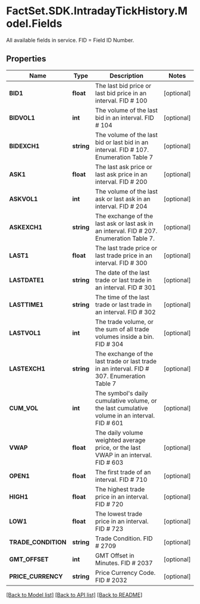 # FactSet.SDK.IntradayTickHistory.Model.Fields
All available fields in service. FID = Field ID Number.

## Properties

Name | Type | Description | Notes
------------ | ------------- | ------------- | -------------
**BID1** | **float** | The last bid price or last bid price in an interval. FID # 100 | [optional] 
**BIDVOL1** | **int** | The volume of the last bid in an interval. FID # 104 | [optional] 
**BIDEXCH1** | **string** | The volume of the last bid or last bid in an interval. FID # 107. Enumeration Table 7 | [optional] 
**ASK1** | **float** | The last ask price or last ask price in an interval. FID # 200 | [optional] 
**ASKVOL1** | **int** | The volume of the last ask or last ask in an interval. FID # 204 | [optional] 
**ASKEXCH1** | **string** | The exchange of the last ask or last ask in an interval. FID # 207. Enumeration Table 7. | [optional] 
**LAST1** | **float** | The last trade price or last trade price in an interval. FID # 300 | [optional] 
**LASTDATE1** | **string** | The date of the last trade or last trade in an interval. FID # 301 | [optional] 
**LASTTIME1** | **string** | The time of the last trade or last trade in an interval. FID # 302 | [optional] 
**LASTVOL1** | **int** | The trade volume, or the sum of all trade volumes inside a bin. FID # 304 | [optional] 
**LASTEXCH1** | **string** | The exchange of the last trade or last trade in an interval. FID # 307. Enumeration Table 7 | [optional] 
**CUM_VOL** | **int** | The symbol&#39;s daily cumulative volume, or the last cumulative volume in an interval. FID # 601 | [optional] 
**VWAP** | **float** | The daily volume weighted average price, or the last VWAP in an interval. FID # 603 | [optional] 
**OPEN1** | **float** | The first trade of an interval. FID # 710 | [optional] 
**HIGH1** | **float** | The highest trade price in an interval. FID # 720 | [optional] 
**LOW1** | **float** | The lowest trade price in an interval. FID # 723 | [optional] 
**TRADE_CONDITION** | **string** | Trade Condition. FID # 2709 | [optional] 
**GMT_OFFSET** | **int** | GMT Offset in Minutes. FID # 2037 | [optional] 
**PRICE_CURRENCY** | **string** | Price Currency Code. FID # 2032 | [optional] 

[[Back to Model list]](../README.md#documentation-for-models) [[Back to API list]](../README.md#documentation-for-api-endpoints) [[Back to README]](../README.md)

